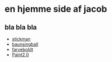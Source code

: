 # en hjemme side af jacob
## bla bla bla



- [stickman](stickman/)
- [baunsingball](bauncingball/)
- [farveboldt](BlueBalls/)
- [Paint2.0](TegneProgram/)
